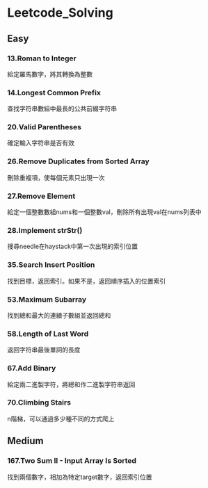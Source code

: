# Leetcode_Solving
## Easy
### 13.Roman to Integer
 給定羅馬數字，將其轉換為整數
### 14.Longest Common Prefix
 查找字符串數組中最長的公共前綴字符串
### 20.Valid Parentheses
 確定輸入字符串是否有效
### 26.Remove Duplicates from Sorted Array
 刪除重複項，使每個元素只出現一次
### 27.Remove Element
 給定一個整數數組nums和一個整數val，刪除所有出現val在nums列表中
### 28.Implement strStr()
 搜尋needle在haystack中第一次出現的索引位置
### 35.Search Insert Position
 找到目標，返回索引。如果不是，返回順序插入的位置索引
### 53.Maximum Subarray
 找到總和最大的連續子數組並返回總和
### 58.Length of Last Word
 返回字符串最後單詞的長度
### 67.Add Binary
 給定兩二進製字符，將總和作二進製字符串返回
### 70.Climbing Stairs
 n階梯，可以通過多少種不同的方式爬上

## Medium
### 167.Two Sum II - Input Array Is Sorted
 找到兩個數字，相加為特定target數字，返回索引位置
